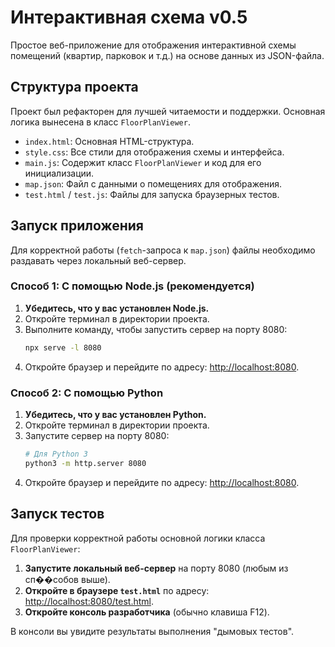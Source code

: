 # Интерактивная схема v0.5

Простое веб-приложение для отображения интерактивной схемы помещений (квартир, парковок и т.д.) на основе данных из JSON-файла.

## Структура проекта

Проект был рефакторен для лучшей читаемости и поддержки. Основная логика вынесена в класс `FloorPlanViewer`.

-   `index.html`: Основная HTML-структура.
-   `style.css`: Все стили для отображения схемы и интерфейса.
-   `main.js`: Содержит класс `FloorPlanViewer` и код для его инициализации.
-   `map.json`: Файл с данными о помещениях для отображения.
-   `test.html` / `test.js`: Файлы для запуска браузерных тестов.

## Запуск приложения

Для корректной работы (`fetch`-запроса к `map.json`) файлы необходимо раздавать через локальный веб-сервер.

### Способ 1: С помощью Node.js (рекомендуется)

1.  **Убедитесь, что у вас установлен Node.js.**
2.  Откройте терминал в директории проекта.
3.  Выполните команду, чтобы запустить сервер на порту 8080:
    ```bash
    npx serve -l 8080
    ```
4.  Откройте браузер и перейдите по адресу: [http://localhost:8080](http://localhost:8080).

### Способ 2: С помощью Python

1.  **Убедитесь, что у вас установлен Python.**
2.  Откройте терминал в директории проекта.
3.  Запустите сервер на порту 8080:
    ```bash
    # Для Python 3
    python3 -m http.server 8080
    ```
4.  Откройте браузер и перейдите по адресу: [http://localhost:8080](http://localhost:8080).

## Запуск тестов

Для проверки корректной работы основной логики класса `FloorPlanViewer`:

1.  **Запустите локальный веб-сервер** на порту 8080 (любым из сп��собов выше).
2.  **Откройте в браузере `test.html`** по адресу: [http://localhost:8080/test.html](http://localhost:8080/test.html).
3.  **Откройте консоль разработчика** (обычно клавиша F12).

В консоли вы увидите результаты выполнения "дымовых тестов".